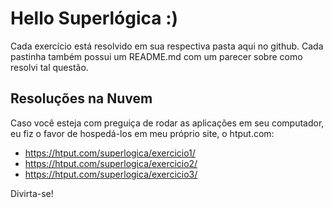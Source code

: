# Hello Superlógica :)
Cada exercício está resolvido em sua respectiva pasta aqui no github.
Cada pastinha também possui um README.md com um parecer sobre como resolvi tal questão.

## Resoluções na Nuvem
Caso você esteja com preguiça de rodar as aplicações em seu computador,
eu fiz o favor de hospedá-los em meu próprio site, o htput.com:

- https://htput.com/superlogica/exercicio1/
- https://htput.com/superlogica/exercicio2/
- https://htput.com/superlogica/exercicio3/

Divirta-se!
